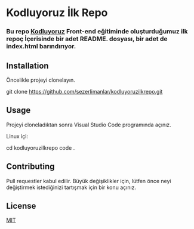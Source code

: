 # Kodluyoruz İlk Repo
### Bu repo [Kodluyoruz](https://kodluyoruz.org/) Front-end eğitiminde oluşturduğumuz ilk repoç İçerisinde bir adet README. dosyası, bir adet de index.html barındırıyor.

## Installation

Öncelikle projeyi clonelayın.

git clone https://github.com/sezerlimanlar/kodluyoruzilkrepo.git


## Usage

Projeyi cloneladıktan sonra Visual Studio Code programında açınız.

Linux içi:

cd kodluyoruzilkrepo
code .

## Contributing

Pull requestler kabul edilir. Büyük değişiklikler için, lütfen önce neyi değiştirmek istediğinizi tartışmak için bir konu açınız.

## License

[MIT](https://choosealicense.com/)